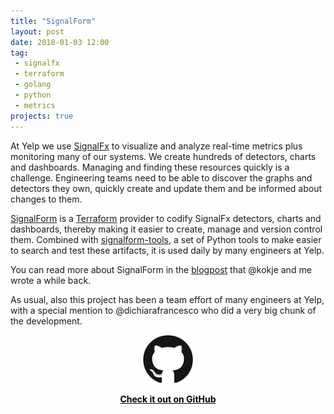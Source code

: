 ```yaml
---
title: "SignalForm"
layout: post
date: 2018-01-03 12:00
tag:
 - signalfx
 - terraform
 - golang
 - python
 - metrics
projects: true
---
```


At Yelp we use [SignalFx](https://signalfx.com/) to visualize and analyze real-time metrics plus monitoring many of our systems. We create hundreds of detectors, charts and dashboards. Managing and finding these resources quickly is a challenge. Engineering teams need to be able to discover the graphs and detectors they own, quickly create and update them and be informed about changes to them.

[SignalForm](https://github.com/Yelp/signalform) is a [Terraform](https://www.terraform.io/) provider to codify SignalFx detectors, charts and dashboards, thereby making it easier to create, manage and version control them. Combined with [signalform-tools](https://github.com/Yelp/signalform-tools/), a set of Python tools to make easier to search and test these artifacts, it is used daily by many engineers at Yelp.

You can read more about SignalForm in the [blogpost](https://engineeringblog.yelp.com/2017/10/signalform-charts-as-code-with-signalfx-and-terraform.html) that @kokje and me wrote a while back.

As usual, also this project has been a team effort of many engineers at Yelp, with a special mention to @dichiarafrancesco who did a very big chunk of the development.

<div align="center">
<a style="color:black" href="https://github.com/Yelp/signalform">
<img src="/assets/images/github_logo.png" alt="Check it out on GitHub">
<p><strong>Check it out on GitHub</strong></p>
</a>
</div>
